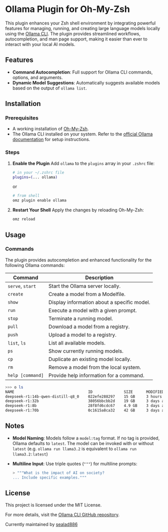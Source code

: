 # Ollama Plugin for Oh-My-Zsh

This plugin enhances your Zsh shell environment by integrating powerful features for managing, running, and creating large language models locally using the [Ollama CLI](https://ollama.ai/). The plugin provides streamlined workflows, autocompletion, and man page support, making it easier than ever to interact with your local AI models.

## Features

- **Command Autocompletion**: Full support for Ollama CLI commands, options, and arguments.
- **Dynamic Model Suggestions**: Automatically suggests available models based on the output of `ollama list`.

## Installation

### Prerequisites

- A working installation of [Oh-My-Zsh](https://ohmyz.sh/).
- The Ollama CLI installed on your system. Refer to the [official Ollama documentation](https://github.com/ollama/ollama) for setup instructions.

### Steps

1. **Enable the Plugin**
   Add `ollama` to the `plugins` array in your `.zshrc` file:

   ```sh
   # in your ~/.zshrc file
   plugins=(... ollama)
   ```

   or

   ```sh
   # from shell
   omz plugin enable ollama
   ```


2. **Restart Your Shell**
   Apply the changes by reloading Oh-My-Zsh:

   ```sh
   omz reload
   ```

## Usage

### Commands

The plugin provides autocompletion and enhanced functionality for the following Ollama commands:

| Command     | Description                              |
|-------------|------------------------------------------|
| `serve`, `start`| Start the Ollama server locally.         |
| `create`    | Create a model from a Modelfile.         |
| `show`      | Display information about a specific model. |
| `run`       | Execute a model with a given prompt.     |
| `stop`      | Terminate a running model.               |
| `pull`      | Download a model from a registry.        |
| `push`      | Upload a model to a registry.            |
| `list`, `ls` | List all available models.               |
| `ps`        | Show currently running models.           |
| `cp`        | Duplicate an existing model locally.     |
| `rm`        | Remove a model from the local system.    |
| `help [command]` | Provide help information for a command.  |

```sh
>>> o ls
NAME                                 ID              SIZE      MODIFIED
deepseek-r1:14b-qwen-distill-q8_0    022efe288297    15 GB     3 hours ago
deepseek-r1:32b                      38056bbcbb2d    19 GB     3 days ago
deepseek-r1:8b                       28f8fd6cdc67    4.9 GB    3 days ago
deepseek-r1:70b                      0c1615a8ca32    42 GB     3 days ago
```

## Notes

- **Model Naming**: Models follow a `model:tag` format. If no tag is provided, Ollama defaults to `latest`. The model can be invoked with or without `latest` (e.g. `ollama run llama3.2` is equivalent to `ollama run llama3.2:latest`)
- **Multiline Input**: Use triple quotes (`"""`) for multiline prompts:

  ```zsh
  > """What is the impact of AI on society?
  ... Include specific examples."""
  ```

## License

This project is licensed under the MIT License.

For more details, visit the [Ollama CLI GitHub repository](https://github.com/ollama/ollama).

Currently maintained by [sealad886](https://github.com/sealad886)
